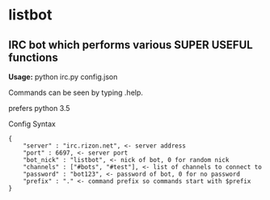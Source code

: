 # listbot

## IRC bot which performs various SUPER USEFUL functions

**Usage:** python irc.py config.json

Commands can be seen by typing .help.

prefers python 3.5

Config Syntax
```
{
    "server" : "irc.rizon.net", <- server address
    "port" : 6697, <- server port
    "bot_nick" : "listbot", <- nick of bot, 0 for random nick
    "channels" : ["#bots", "#test"], <- list of channels to connect to
    "password" : "bot123", <- password of bot, 0 for no password
    "prefix" : "." <- command prefix so commands start with $prefix
}
```

